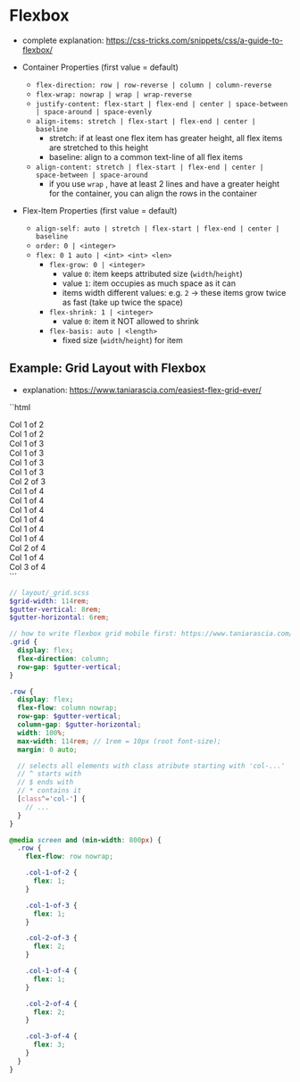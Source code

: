 # Flexbox

- complete explanation: <https://css-tricks.com/snippets/css/a-guide-to-flexbox/>

- Container Properties (first value = default)
  - `flex-direction: row | row-reverse | column | column-reverse`
  - `flex-wrap: nowrap | wrap | wrap-reverse`
  - `justify-content: flex-start | flex-end | center | space-between | space-around | space-evenly`
  - `align-items: stretch | flex-start | flex-end | center | baseline`
    - stretch: if at least one flex item has greater height, all flex items are stretched to this height
    - baseline: align to a common text-line of all flex items
  - `align-content: stretch | flex-start | flex-end | center | space-between | space-around`
    - if you use `wrap` , have at least 2 lines and have a greater height for the container, you can align the rows in the container
- Flex-Item Properties (first value = default)
  - `align-self: auto | stretch | flex-start | flex-end | center | baseline`
  - `order: 0 | <integer>`
  - `flex: 0 1 auto | <int> <int> <len>`
    - `flex-grow: 0 | <integer>`
      - value `0`: item keeps attributed size (`width`/`height`)
      - value `1`: item occupies as much space as it can
      - items width different values: e.g. `2` -> these items grow twice as fast (take up twice the space)
    - `flex-shrink: 1 | <integer>`
      - value `0`: item it NOT allowed to shrink
    - `flex-basis: auto | <length>`
      - fixed size (`width`/`height`) for item

## Example: Grid Layout with Flexbox

- explanation: <https://www.taniarascia.com/easiest-flex-grid-ever/>

``html

<section class="grid-test">
  <div class="row">
    <div class="col-1-of-2">Col 1 of 2</div>
    <div class="col-1-of-2">Col 1 of 2</div>
  </div>
  <div class="row">
    <div class="col-1-of-3">Col 1 of 3</div>
    <div class="col-1-of-3">Col 1 of 3</div>
    <div class="col-1-of-3">Col 1 of 3</div>
  </div>
  <div class="row">
    <div class="col-1-of-3">Col 1 of 3</div>
    <div class="col-2-of-3">Col 2 of 3</div>
  </div>
  <div class="row">
    <div class="col-1-of-4">Col 1 of 4</div>
    <div class="col-1-of-4">Col 1 of 4</div>
    <div class="col-1-of-4">Col 1 of 4</div>
    <div class="col-1-of-4">Col 1 of 4</div>
  </div>
  <div class="row">
    <div class="col-1-of-4">Col 1 of 4</div>
    <div class="col-1-of-4">Col 1 of 4</div>
    <div class="col-2-of-4">Col 2 of 4</div>
  </div>
  <div class="row">
    <div class="col-1-of-4">Col 1 of 4</div>
    <div class="col-3-of-4">Col 3 of 4</div>
  </div>
</section>
```

```scss
// layout/_grid.scss
$grid-width: 114rem;
$gutter-vertical: 8rem;
$gutter-horizontal: 6rem;

// how to write flexbox grid mobile first: https://www.taniarascia.com/easiest-flex-grid-ever/
.grid {
  display: flex;
  flex-direction: column;
  row-gap: $gutter-vertical;
}

.row {
  display: flex;
  flex-flow: column nowrap;
  row-gap: $gutter-vertical;
  column-gap: $gutter-horizontal;
  width: 100%;
  max-width: 114rem; // 1rem = 10px (root font-size);
  margin: 0 auto;

  // selects all elements with class atribute starting with 'col-...'
  // ^ starts with
  // $ ends with
  // * contains it
  [class^='col-'] {
    // ...
  }
}

@media screen and (min-width: 800px) {
  .row {
    flex-flow: row nowrap;

    .col-1-of-2 {
      flex: 1;
    }

    .col-1-of-3 {
      flex: 1;
    }

    .col-2-of-3 {
      flex: 2;
    }

    .col-1-of-4 {
      flex: 1;
    }

    .col-2-of-4 {
      flex: 2;
    }

    .col-3-of-4 {
      flex: 3;
    }
  }
}
```
